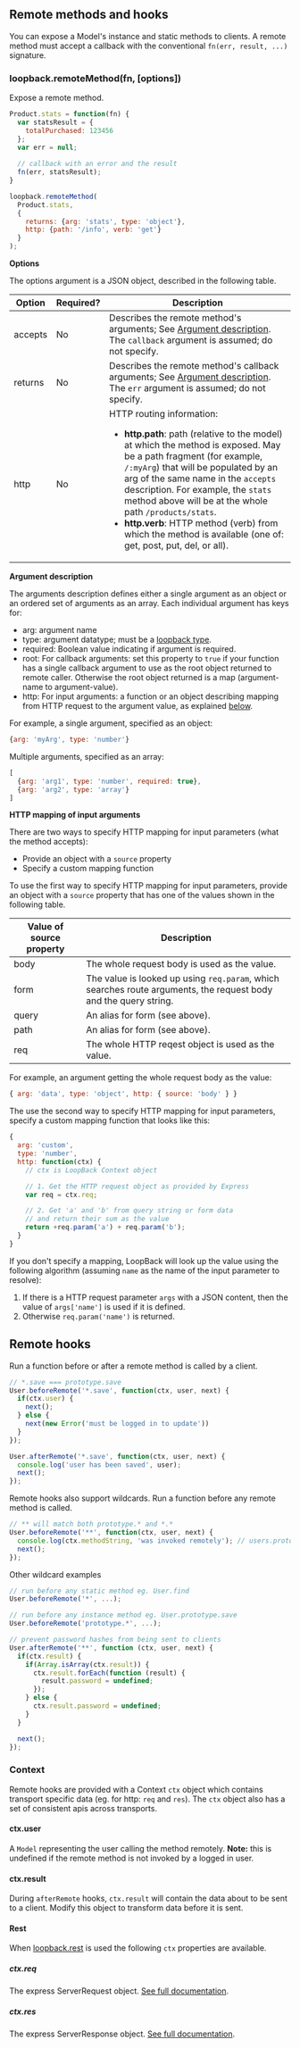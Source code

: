 ## Remote methods and hooks

You can expose a Model's instance and static methods to clients. A remote method must accept a callback with the conventional `fn(err, result, ...)` signature. 

### loopback.remoteMethod(fn, [options])

Expose a remote method.

```js
Product.stats = function(fn) {
  var statsResult = {
    totalPurchased: 123456
  };
  var err = null;
  
  // callback with an error and the result
  fn(err, statsResult);
}

loopback.remoteMethod(
  Product.stats,
  {
    returns: {arg: 'stats', type: 'object'},
    http: {path: '/info', verb: 'get'}
  }
);
```

**Options**

The options argument is a JSON object, described in the following table.

| Option  | Required? | Description |
| ----- | ----- |  ----- |
| accepts   | No | Describes the remote method's arguments; See <a href="#argdesc">Argument description</a>. The `callback` argument is assumed; do not specify. |
| returns    | No | Describes the remote method's callback arguments; See <a href="#argdesc">Argument description</a>. The `err` argument is assumed; do not specify. |
| http | No | HTTP routing information: <ul><li> **http.path**: path (relative to the model) at which the method is exposed. May be a path fragment (for example, `/:myArg`) that will be populated by an arg of the same name in the `accepts` description. For example, the `stats` method above will be at the whole path `/products/stats`.</li><li> **http.verb**: HTTP method  (verb) from which the method is available (one of: get, post, put, del, or all).</li></ul>

<a name="argdesc"></a>
**Argument description**

The arguments description defines either a single argument as an object or an ordered set of arguments as an array.  Each individual argument has keys for:

 * arg: argument name
 * type: argument datatype; must be a [loopback type](http://wiki.strongloop.com/display/DOC/LoopBack+types).  
 * required: Boolean value indicating if argument is required.
 * root: For callback arguments: set this property to `true` if your function
   has a single callback argument to use as the root object
   returned to remote caller. Otherwise the root object returned is a map (argument-name to argument-value).
 * http: For input arguments: a function or an object describing mapping from HTTP request
   to the argument value, as explained <a href="#argdesc-http">below</a>.

For example, a single argument, specified as an object:

```js
{arg: 'myArg', type: 'number'}
```

Multiple arguments, specified as an array:

```js
[
  {arg: 'arg1', type: 'number', required: true},
  {arg: 'arg2', type: 'array'}
]
```

<a name="argdesc-http"></a>
**HTTP mapping of input arguments**

There are two ways to specify HTTP mapping for input parameters (what the method accepts):
* Provide an object with a `source` property
* Specify a custom mapping function

To use the first way to specify HTTP mapping for input parameters, provide an object with a `source` property 
that has one of the values shown in the following table.

| Value of source property | Description |
|---|---|
| body | The whole request body is used as the value. |
| form | The value is looked up using `req.param`, which searches route arguments, the request body and the query string.|
| query | An alias for form (see above). |
| path | An alias for form (see above). |
| req | The whole HTTP reqest object is used as the value. |

For example, an argument getting the whole request body as the value:

```js
{ arg: 'data', type: 'object', http: { source: 'body' } }
```

The use the second way to specify HTTP mapping for input parameters, specify a custom mapping function
that looks like this:

```js
{
  arg: 'custom',
  type: 'number',
  http: function(ctx) {
    // ctx is LoopBack Context object

    // 1. Get the HTTP request object as provided by Express
    var req = ctx.req;

    // 2. Get 'a' and 'b' from query string or form data
    // and return their sum as the value
    return +req.param('a') + req.param('b');
  }
}
```

If you don't specify a mapping, LoopBack will look up the value
using the following algorithm (assuming `name` as the name of the input
parameter to resolve):

 1. If there is a HTTP request parameter `args` with a JSON content,
    then the value of `args['name']` is used if it is defined.
 2. Otherwise `req.param('name')` is returned.

## Remote hooks

Run a function before or after a remote method is called by a client.

```js
// *.save === prototype.save
User.beforeRemote('*.save', function(ctx, user, next) {
  if(ctx.user) {
    next();
  } else {
    next(new Error('must be logged in to update'))
  }
});

User.afterRemote('*.save', function(ctx, user, next) {
  console.log('user has been saved', user);
  next();
});
```
    
Remote hooks also support wildcards. Run a function before any remote method is called.

```js
// ** will match both prototype.* and *.*
User.beforeRemote('**', function(ctx, user, next) {
  console.log(ctx.methodString, 'was invoked remotely'); // users.prototype.save was invoked remotely
  next();
});
```
    
Other wildcard examples

```js
// run before any static method eg. User.find
User.beforeRemote('*', ...);

// run before any instance method eg. User.prototype.save
User.beforeRemote('prototype.*', ...);

// prevent password hashes from being sent to clients
User.afterRemote('**', function (ctx, user, next) {
  if(ctx.result) {
    if(Array.isArray(ctx.result)) {
      ctx.result.forEach(function (result) {
        result.password = undefined;
      });
    } else {
      ctx.result.password = undefined;
    }
  }

  next();
});
```
    
### Context

Remote hooks are provided with a Context `ctx` object which contains transport specific data (eg. for http: `req` and `res`). The `ctx` object also has a set of consistent apis across transports.

#### ctx.user

A `Model` representing the user calling the method remotely. **Note:** this is undefined if the remote method is not invoked by a logged in user.

#### ctx.result

During `afterRemote` hooks, `ctx.result` will contain the data about to be sent to a client. Modify this object to transform data before it is sent. 

#### Rest

When [loopback.rest](#loopbackrest) is used the following `ctx` properties are available.

##### ctx.req

The express ServerRequest object. [See full documentation](http://expressjs.com/api.html#req).

##### ctx.res

The express ServerResponse object. [See full documentation](http://expressjs.com/api.html#res).
